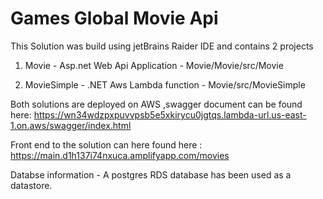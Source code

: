 # Games Global Movie Api

This Solution  was build using jetBrains Raider IDE and contains 2 projects 
1. Movie - Asp.net Web Api Application - Movie/Movie/src/Movie

2. MovieSimple - .NET Aws Lambda function - Movie/src/MovieSimple

Both solutions are deployed on AWS ,swagger document can be found here: 
https://wn34wdzpxpuvvpsb5e5xkirycu0jgtqs.lambda-url.us-east-1.on.aws/swagger/index.html

Front end to the solution can here found here :
https://main.d1h137i74nxuca.amplifyapp.com/movies

Databse information -
A postgres RDS database has been used as a datastore.